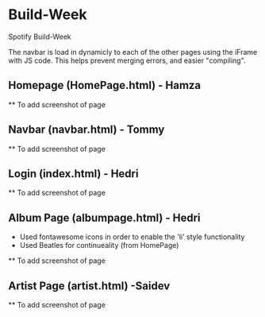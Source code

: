 # Build-Week
Spotify Build-Week 

The navbar is load in dynamicly to each of the other pages using the iFrame with JS code. This helps prevent merging errors, and easier "compiling".

## Homepage (HomePage.html) - Hamza
** To add screenshot of page

## Navbar (navbar.html) - Tommy
** To add screenshot of page

## Login (index.html) - Hedri
** To add screenshot of page

## Album Page (albumpage.html) - Hedri
- Used fontawesome icons in order to enable the 'li' style functionality
- Used Beatles for continueality (from HomePage)

** To add screenshot of page

## Artist Page (artist.html) -Saidev
** To add screenshot of page